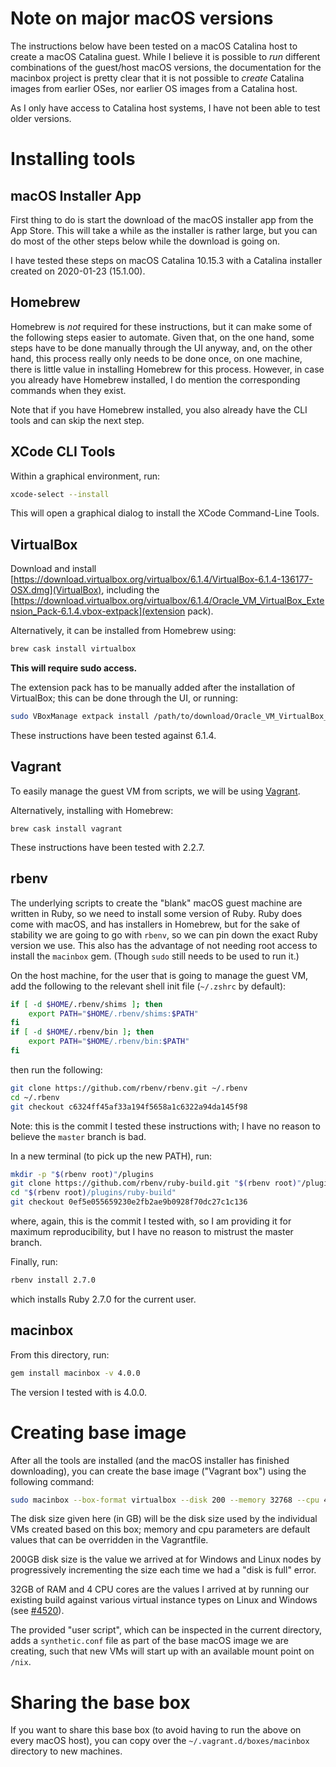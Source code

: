 # Note on major macOS versions

The instructions below have been tested on a macOS Catalina host to create a
macOS Catalina guest. While I believe it is possible to _run_ different
combinations of the guest/host macOS versions, the documentation for the
macinbox project is pretty clear that it is not possible to _create_ Catalina
images from earlier OSes, nor earlier OS images from a Catalina host.

As I only have access to Catalina host systems, I have not been able to test
older versions.

# Installing tools

## macOS Installer App

First thing to do is start the download of the macOS installer app from the App
Store. This will take a while as the installer is rather large, but you can do
most of the other steps below while the download is going on.

I have tested these steps on macOS Catalina 10.15.3 with a Catalina installer
created on 2020-01-23 (15.1.00).

## Homebrew

Homebrew is _not_ required for these instructions, but it can make some of the
following steps easier to automate. Given that, on the one hand, some steps
have to be done manually through the UI anyway, and, on the other hand, this
process really only needs to be done once, on one machine, there is little
value in installing Homebrew for this process. However, in case you already
have Homebrew installed, I do mention the corresponding commands when they
exist.

Note that if you have Homebrew installed, you also already have the CLI tools
and can skip the next step.

## XCode CLI Tools

Within a graphical environment, run:

```bash
xcode-select --install
```

This will open a graphical dialog to install the XCode Command-Line Tools.

## VirtualBox

Download and install
[https://download.virtualbox.org/virtualbox/6.1.4/VirtualBox-6.1.4-136177-OSX.dmg](VirtualBox),
including the
[https://download.virtualbox.org/virtualbox/6.1.4/Oracle_VM_VirtualBox_Extension_Pack-6.1.4.vbox-extpack](extension
pack).

Alternatively, it can be installed from Homebrew using:

```bash
brew cask install virtualbox
```

**This will require sudo access.**

The extension pack has to be manually added after the installation of
VirtualBox; this can be done through the UI, or running:

```bash
sudo VBoxManage extpack install /path/to/download/Oracle_VM_VirtualBox_Extension_Pack-6.1.4.vbox-extpack
```

These instructions have been tested against 6.1.4.

## Vagrant

To easily manage the guest VM from scripts, we will be using [Vagrant](https://releases.hashicorp.com/vagrant/2.2.7/vagrant_2.2.7_x86_64.dmg).

Alternatively, installing with Homebrew:

```
brew cask install vagrant
```

These instructions have been tested with 2.2.7.

## rbenv

The underlying scripts to create the "blank" macOS guest machine are written in
Ruby, so we need to install some version of Ruby. Ruby does come with macOS,
and has installers in Homebrew, but for the sake of stability we are going to
go with `rbenv`, so we can pin down the exact Ruby version we use. This also
has the advantage of not needing root access to install the `macinbox` gem.
(Though `sudo` still needs to be used to run it.)

On the host machine, for the user that is going to manage the guest VM, add the
following to the relevant shell init file (`~/.zshrc` by default):

```bash
if [ -d $HOME/.rbenv/shims ]; then
    export PATH="$HOME/.rbenv/shims:$PATH"
fi
if [ -d $HOME/.rbenv/bin ]; then
    export PATH="$HOME/.rbenv/bin:$PATH"
fi
```

then run the following:

```bash
git clone https://github.com/rbenv/rbenv.git ~/.rbenv
cd ~/.rbenv
git checkout c6324ff45af33a194f5658a1c6322a94da145f98
```

Note: this is the commit I tested these instructions with; I have no reason to
believe the `master` branch is bad.

In a new terminal (to pick up the new PATH), run:

```bash
mkdir -p "$(rbenv root)"/plugins
git clone https://github.com/rbenv/ruby-build.git "$(rbenv root)"/plugins/ruby-build
cd "$(rbenv root)/plugins/ruby-build"
git checkout 0ef5e055659230e2fb2ae9b0928f70dc27c1c136
```

where, again, this is the commit I tested with, so I am providing it for
maximum reproducibility, but I have no reason to mistrust the master branch.

Finally, run:
```bash
rbenv install 2.7.0
```

which installs Ruby 2.7.0 for the current user.

## macinbox

From this directory, run:

```bash
gem install macinbox -v 4.0.0
```

The version I tested with is 4.0.0.

# Creating base image

After all the tools are installed (and the macOS installer has finished
downloading), you can create the base image ("Vagrant box") using the following
command:

```bash
sudo macinbox --box-format virtualbox --disk 200 --memory 32768 --cpu 4 --user-script user-script.sh
```

The disk size given here (in GB) will be the disk size used by the individual
VMs created based on this box; memory and cpu parameters are default values
that can be overridden in the Vagrantfile.

200GB disk size is the value we arrived at for Windows and Linux nodes by
progressively incrementing the size each time we had a "disk is full" error.

32GB of RAM and 4 CPU cores are the values I arrived at by running our existing
build against various virtual instance types on Linux and Windows (see
[#4520](https://github.com/digital-asset/daml/pull/4520)).

The provided "user script", which can be inspected in the current directory,
adds a `synthetic.conf` file as part of the base macOS image we are creating,
such that new VMs will start up with an available mount point on `/nix`.

# Sharing the base box

If you want to share this base box (to avoid having to run the above on every
macOS host), you can copy over the `~/.vagrant.d/boxes/macinbox` directory to
new machines.
